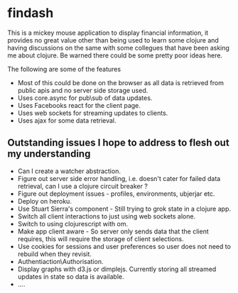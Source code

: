 # findash
This is a mickey mouse application to display financial information, it provides no great value other than being used to learn some clojure and having discussions on the same with some collegues that have been asking me about clojure.
Be warned there could be some pretty poor ideas here.

The following are some of the features

- Most of this could be done on the browser as all data is retrieved from public apis and no server side storage used.
- Uses core.async for pub\sub of data updates.
- Uses Facebooks react for the client page.
- Uses web sockets for streaming updates to clients.
- Uses ajax for some data retrieval.

## Outstanding issues I hope to address to flesh out my understanding
- Can I create a watcher abstraction.
- Figure out server side error handling, i.e. doesn't cater for failed data retrieval, can I use a clojure circuit breaker ? 
- Figure out deployment issues - profiles, environments, ubjerjar etc.
- Deploy on heroku.
- Use Stuart Sierra's component - Still trying to grok state in a clojure app.
- Switch all client interactions to just using web sockets alone.
- Switch to using clojurescript with om.
- Make app client aware - So server only sends data that the client requires, this will require the storage of client selections.
- Use cookies for sessions and user preferences so user does not need to rebuild when they revisit.
- Authentiaction\Authorisation.
- Display graphs with d3.js or dimplejs. Currently storing all streamed updates in state so data is available.
- ....

